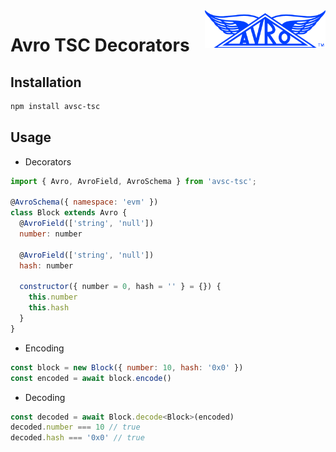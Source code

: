 <a href="https://avro.apache.org/docs/current/spec.html">
    <img src="avro-logo.png" alt="Avro logo" title="Avro" align="right" height="60" />
</a>

# Avro TSC Decorators

## Installation

```bash
npm install avsc-tsc
```

## Usage

- Decorators

```js
import { Avro, AvroField, AvroSchema } from 'avsc-tsc';

@AvroSchema({ namespace: 'evm' })
class Block extends Avro {
  @AvroField(['string', 'null'])
  number: number

  @AvroField(['string', 'null'])
  hash: number

  constructor({ number = 0, hash = '' } = {}) {
    this.number
    this.hash
  }
}
```

- Encoding

```js
const block = new Block({ number: 10, hash: '0x0' })
const encoded = await block.encode()
```

- Decoding

```js
const decoded = await Block.decode<Block>(encoded)
decoded.number === 10 // true
decoded.hash === '0x0' // true
```
